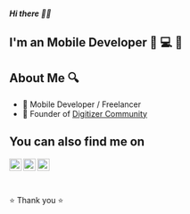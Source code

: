 ##### Hi there 👋🏻

## I'm an Mobile Developer 📱 💻 🥸

## About Me 🔍

- 📱 Mobile Developer / Freelancer
- 🏢   Founder of [Digitizer Community](https://digitizercommunity.com/)

<!--
**mfarghal/mfarghal** is a ✨ _special_ ✨ repository because its `README.md` (this file) appears on your GitHub profile.

Here are some ideas to get you started:

- 🔭 I’m currently working on ...
- 🌱 I’m currently learning ...
- 👯 I’m looking to collaborate on ...
- 🤔 I’m looking for help with ...
- 💬 Ask me about ...
- 📫 How to reach me: ...
- 😄 Pronouns: ...
- ⚡ Fun fact: ...
-->

## You can also find me on

[<img align="left" alt="codeSTACKr | LinkedIn" width="22px" src="https://cdn.jsdelivr.net/npm/simple-icons@v3/icons/linkedin.svg" />][linkedin]
[<img align="left" alt="codeSTACKr | Twitter" width="22px" src="https://cdn.jsdelivr.net/npm/simple-icons@v3/icons/twitter.svg" />][twitter]
[<img align="left" alt="codeSTACKr | UpWork" width="22px" src="https://cdn.jsdelivr.net/npm/simple-icons@v3/icons/upwork.svg" />][upwork]

<br />
<br />
<br />

⭐️ Thank you ⭐️

[twitter]: https://twitter.com/MoahmedFarghal
[linkedin]: https://www.linkedin.com/in/dev-mfarghalx/
[upwork]: https://www.upwork.com/o/profiles/users/~018dcedddf25c3cd06/
